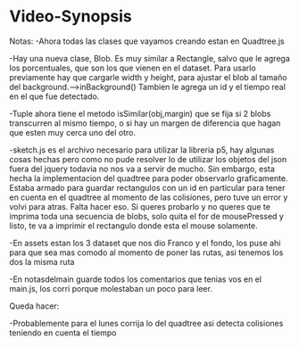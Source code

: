# Video-Synopsis

Notas:
-Ahora todas las clases que vayamos creando estan en Quadtree.js

-Hay una nueva clase, Blob. Es muy similar a Rectangle, salvo que le agrega los
porcentuales, que son los que vienen en el dataset. Para usarlo previamente hay que
cargarle width y height, para ajustar el blob al tamaño del background.-->inBackground()
Tambien le agrega un id y el tiempo real en el que fue detectado.

-Tuple ahora tiene el metodo isSimilar(obj,margin) que se fija si 2 blobs transcurren
al mismo tiempo, o si hay un margen de diferencia que hagan que esten muy cerca
uno del otro.

-sketch.js es el archivo necesario para utilizar la libreria p5, hay algunas
cosas hechas pero como no pude resolver lo de utilizar los objetos del json
fuera del jquery todavia no nos va a servir de mucho. Sin embargo, esta hecha la
implementacion del quadtree para poder observarlo graficamente. Estaba armado para
guardar rectangulos con un id en particular para tener en cuenta en el quadtree
al momento de las colisiones, pero tuve un error y volvi para atras. Falta hacer
eso.
Si queres probarlo y no queres que te imprima toda una secuencia de blobs, solo quita el
for de mousePressed y listo, te va a imprimir el rectangulo donde esta el mouse solamente.

-En assets estan los 3 dataset que nos dio Franco y el fondo, los puse ahi para
que sea mas comodo al momento de poner las rutas, asi tenemos los dos la misma ruta

-En notasdelmain guarde todos los comentarios que tenias vos en el main.js, los corri
porque molestaban un poco para leer.

Queda hacer:

-Probablemente para el lunes corrija lo del quadtree asi detecta colisiones teniendo
en cuenta el tiempo
